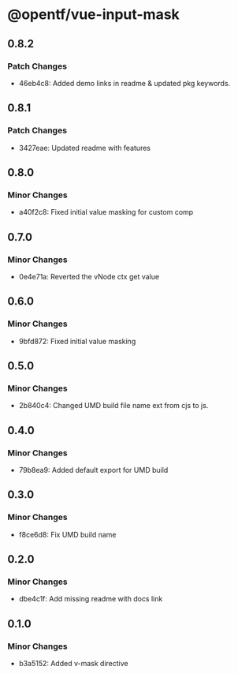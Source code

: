 # @opentf/vue-input-mask

## 0.8.2

### Patch Changes

- 46eb4c8: Added demo links in readme & updated pkg keywords.

## 0.8.1

### Patch Changes

- 3427eae: Updated readme with features

## 0.8.0

### Minor Changes

- a40f2c8: Fixed initial value masking for custom comp

## 0.7.0

### Minor Changes

- 0e4e71a: Reverted the vNode ctx get value

## 0.6.0

### Minor Changes

- 9bfd872: Fixed initial value masking

## 0.5.0

### Minor Changes

- 2b840c4: Changed UMD build file name ext from cjs to js.

## 0.4.0

### Minor Changes

- 79b8ea9: Added default export for UMD build

## 0.3.0

### Minor Changes

- f8ce6d8: Fix UMD build name

## 0.2.0

### Minor Changes

- dbe4c1f: Add missing readme with docs link

## 0.1.0

### Minor Changes

- b3a5152: Added v-mask directive
